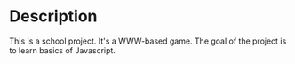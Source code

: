# Description

This is a school project. It's a WWW-based game. The goal of the project is to learn basics of Javascript.